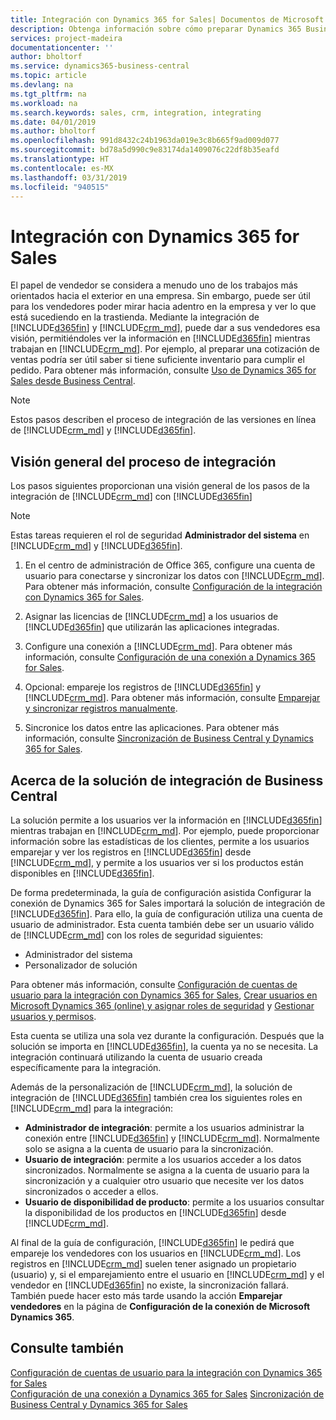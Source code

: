 ```yaml
---
title: Integración con Dynamics 365 for Sales| Documentos de Microsoft
description: Obtenga información sobre cómo preparar Dynamics 365 Business Central para integrarse con Dynamics 365 for Sales.
services: project-madeira
documentationcenter: ''
author: bholtorf
ms.service: dynamics365-business-central
ms.topic: article
ms.devlang: na
ms.tgt_pltfrm: na
ms.workload: na
ms.search.keywords: sales, crm, integration, integrating
ms.date: 04/01/2019
ms.author: bholtorf
ms.openlocfilehash: 991d8432c24b1963da019e3c8b665f9ad009d077
ms.sourcegitcommit: bd78a5d990c9e83174da1409076c22df8b35eafd
ms.translationtype: HT
ms.contentlocale: es-MX
ms.lasthandoff: 03/31/2019
ms.locfileid: "940515"
---
```

# <a name="integrating-with-dynamics-365-for-sales"></a>Integración con Dynamics 365 for Sales
El papel de vendedor se considera a menudo uno de los trabajos más orientados hacia el exterior en una empresa. Sin embargo, puede ser útil para los vendedores poder mirar hacia adentro en la empresa y ver lo que está sucediendo en la trastienda. Mediante la integración de [!INCLUDE[d365fin](includes/d365fin_md.md)] y [!INCLUDE[crm_md](includes/crm_md.md)], puede dar a sus vendedores esa visión, permitiéndoles ver la información en [!INCLUDE[d365fin](includes/d365fin_md.md)] mientras trabajan en [!INCLUDE[crm_md](includes/crm_md.md)]. Por ejemplo, al preparar una cotización de ventas podría ser útil saber si tiene suficiente inventario para cumplir el pedido. Para obtener más información, consulte [Uso de Dynamics 365 for Sales desde Business Central](marketing-integrate-dynamicscrm.md).

> [!Note]
> Estos pasos describen el proceso de integración de las versiones en línea de [!INCLUDE[crm_md](includes/crm_md.md)] y [!INCLUDE[d365fin](includes/d365fin_md.md)].

<!--## Software Requirements
You must have an Office 365 subscription, and both [!INCLUDE[crm_md](includes/crm_md.md)] and [!INCLUDE[d365fin](includes/d365fin_md.md)] must be part of the same organization.  -->

## <a name="overview-of-the-integration-process"></a>Visión general del proceso de integración
Los pasos siguientes proporcionan una visión general de los pasos de la integración de [!INCLUDE[crm_md](includes/crm_md.md)] con [!INCLUDE[d365fin](includes/d365fin_md.md)]

> [!Note]  
> Estas tareas requieren el rol de seguridad **Administrador del sistema** en [!INCLUDE[crm_md](includes/crm_md.md)] y [!INCLUDE[d365fin](includes/d365fin_md.md)].  

1. En el centro de administración de Office 365, configure una cuenta de usuario para conectarse y sincronizar los datos con [!INCLUDE[crm_md](includes/crm_md.md)]. Para obtener más información, consulte [Configuración de la integración con Dynamics 365 for Sales](admin-setting-up-integration-with-dynamics-sales.md).

2. Asignar las licencias de [!INCLUDE[crm_md](includes/crm_md.md)] a los usuarios de [!INCLUDE[d365fin](includes/d365fin_md.md)] que utilizarán las aplicaciones integradas.

3. Configure una conexión a [!INCLUDE[crm_md](includes/crm_md.md)]. Para obtener más información, consulte [Configuración de una conexión a Dynamics 365 for Sales](admin-how-to-set-up-a-dynamics-crm-connection.md).  

4. Opcional: empareje los registros de [!INCLUDE[d365fin](includes/d365fin_md.md)] y [!INCLUDE[crm_md](includes/crm_md.md)]. Para obtener más información, consulte [Emparejar y sincronizar registros manualmente](admin-how-to-couple-and-synchronize-records-manually.md).

5. Sincronice los datos entre las aplicaciones. Para obtener más información, consulte [Sincronización de Business Central y Dynamics 365 for Sales](admin-synchronizing-business-central-and-sales.md).  

## <a name="about-the-business-central-integration-solution"></a>Acerca de la solución de integración de Business Central
La solución permite a los usuarios ver la información en [!INCLUDE[d365fin](includes/d365fin_md.md)] mientras trabajan en [!INCLUDE[crm_md](includes/crm_md.md)]. Por ejemplo, puede proporcionar información sobre las estadísticas de los clientes, permite a los usuarios emparejar y ver los registros en [!INCLUDE[d365fin](includes/d365fin_md.md)] desde [!INCLUDE[crm_md](includes/crm_md.md)], y permite a los usuarios ver si los productos están disponibles en [!INCLUDE[d365fin](includes/d365fin_md.md)].

De forma predeterminada, la guía de configuración asistida Configurar la conexión de Dynamics 365 for Sales importará la solución de integración de [!INCLUDE[d365fin](includes/d365fin_md.md)]. Para ello, la guía de configuración utiliza una cuenta de usuario de administrador. Esta cuenta también debe ser un usuario válido de [!INCLUDE[crm_md](includes/crm_md.md)] con los roles de seguridad siguientes:

* Administrador del sistema  
* Personalizador de solución  

Para obtener más información, consulte [Configuración de cuentas de usuario para la integración con Dynamics 365 for Sales](admin-setting-up-integration-with-dynamics-sales.md), [Crear usuarios en Microsoft Dynamics 365 (online) y asignar roles de seguridad](/dynamics365/customer-engagement/admin/create-users-assign-online-security-roles.md) y [Gestionar usuarios y permisos](ui-how-users-permissions.md).  

Esta cuenta se utiliza una sola vez durante la configuración. Después que la solución se importa en [!INCLUDE[d365fin](includes/d365fin_md.md)], la cuenta ya no se necesita. La integración continuará utilizando la cuenta de usuario creada específicamente para la integración.

Además de la personalización de [!INCLUDE[crm_md](includes/crm_md.md)], la solución de integración de [!INCLUDE[d365fin](includes/d365fin_md.md)] también crea los siguientes roles en [!INCLUDE[crm_md](includes/crm_md.md)] para la integración:

* **Administrador de integración**: permite a los usuarios administrar la conexión entre [!INCLUDE[d365fin](includes/d365fin_md.md)] y [!INCLUDE[crm_md](includes/crm_md.md)]. Normalmente solo se asigna a la cuenta de usuario para la sincronización.  
* **Usuario de integración**: permite a los usuarios acceder a los datos sincronizados. Normalmente se asigna a la cuenta de usuario para la sincronización y a cualquier otro usuario que necesite ver los datos sincronizados o acceder a ellos.
* **Usuario de disponibilidad de producto**: permite a los usuarios consultar la disponibilidad de los productos en [!INCLUDE[d365fin](includes/d365fin_md.md)] desde [!INCLUDE[crm_md](includes/crm_md.md)].

Al final de la guía de configuración, [!INCLUDE[d365fin](includes/d365fin_md.md)] le pedirá que empareje los vendedores con los usuarios en [!INCLUDE[crm_md](includes/crm_md.md)]. Los registros en [!INCLUDE[crm_md](includes/crm_md.md)] suelen tener asignado un propietario (usuario) y, si el emparejamiento entre el usuario en [!INCLUDE[crm_md](includes/crm_md.md)] y el vendedor en [!INCLUDE[d365fin](includes/d365fin_md.md)] no existe, la sincronización fallará. También puede hacer esto más tarde usando la acción **Emparejar vendedores** en la página de **Configuración de la conexión de Microsoft Dynamics 365**.

## <a name="see-also"></a>Consulte también  
[Configuración de cuentas de usuario para la integración con Dynamics 365 for Sales](admin-setting-up-integration-with-dynamics-sales.md)  
[Configuración de una conexión a Dynamics 365 for Sales](admin-how-to-set-up-a-dynamics-crm-connection.md)
[Sincronización de Business Central y Dynamics 365 for Sales](admin-synchronizing-business-central-and-sales.md)
